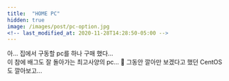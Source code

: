 ```yaml
---
title:  "HOME PC"
hidden: true
image: /images/post/pc-option.jpg
<!-- last_modified_at: 2020-11-28T14:28:50-05:00 -->
---
```


아... 집에서 구동할 pc를 하나 구매 했다...  
이 참에 배그도 잘 돌아가는 최고사양의 pc... 🙂
그동안 깔아만 보겠다고 했던 CentOS도 깔아보고...

